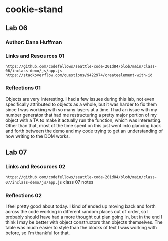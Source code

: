 # cookie-stand

## Lab 06

### Author: Dana Huffman

### Links and Resources 01

`https://github.com/codefellows/seattle-code-201d84/blob/main/class-06/inclass-demo/js/app.js`
`https://stackoverflow.com/questions/9422974/createelement-with-id`

### Reflections 01

Objects are very interesting. I had a few issues during this lab, not even specifically attributed to objects as a whole, but it was harder to fix them since I was working with so many layers at a time. I had an issue with my number generator that had me restructuring a pretty major portion of my object with a TA to make it actually run the function, which was interesting. Other than that, most of the time spent on this just went into glancing back and forth between the demo and my code trying to get an understanding of how writing to the DOM works.

## Lab 07

### Links and Resources 02

`https://github.com/codefellows/seattle-code-201d84/blob/main/class-07/inclass-demo/js/app.js`
class 07 notes

### Reflections 02

I feel pretty good about today. I kind of ended up moving back and forth across the code working in different random places out of order, so I probably should have had a more thought out plan going in, but in the end I think I may be better with object constructors than objects themselves. The table was much easier to style than the blocks of text I was working with before, so I'm thankful for that.

